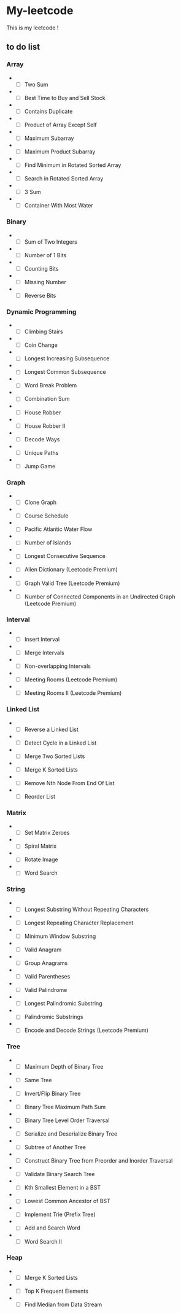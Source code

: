 # My-leetcode
This is my leetcode !

## to do list
### Array
* - [ ] Two Sum
* - [ ] Best Time to Buy and Sell Stock
* - [ ] Contains Duplicate
* - [ ] Product of Array Except Self
* - [ ] Maximum Subarray
* - [ ] Maximum Product Subarray
* - [ ] Find Minimum in Rotated Sorted Array
* - [ ] Search in Rotated Sorted Array
* - [ ] 3 Sum
* - [ ] Container With Most Water
### Binary
* - [ ] Sum of Two Integers
* - [ ] Number of 1 Bits
* - [ ] Counting Bits
* - [ ] Missing Number
* - [ ] Reverse Bits
### Dynamic Programming
* - [ ] Climbing Stairs
* - [ ] Coin Change
* - [ ] Longest Increasing Subsequence
* - [ ] Longest Common Subsequence
* - [ ] Word Break Problem
* - [ ] Combination Sum
* - [ ] House Robber
* - [ ] House Robber II
* - [ ] Decode Ways
* - [ ] Unique Paths
* - [ ] Jump Game
### Graph
* - [ ] Clone Graph
* - [ ] Course Schedule
* - [ ] Pacific Atlantic Water Flow
* - [ ] Number of Islands
* - [ ] Longest Consecutive Sequence
* - [ ] Alien Dictionary (Leetcode Premium)
* - [ ] Graph Valid Tree (Leetcode Premium)
* - [ ] Number of Connected Components in an Undirected Graph (Leetcode Premium)
### Interval
* - [ ] Insert Interval
* - [ ] Merge Intervals
* - [ ] Non-overlapping Intervals
* - [ ] Meeting Rooms (Leetcode Premium)
* - [ ] Meeting Rooms II (Leetcode Premium)
### Linked List
* - [ ] Reverse a Linked List
* - [ ] Detect Cycle in a Linked List
* - [ ] Merge Two Sorted Lists
* - [ ] Merge K Sorted Lists
* - [ ] Remove Nth Node From End Of List
* - [ ] Reorder List
### Matrix
* - [ ] Set Matrix Zeroes
* - [ ] Spiral Matrix
* - [ ] Rotate Image
* - [ ] Word Search
### String
* - [ ] Longest Substring Without Repeating Characters
* - [ ] Longest Repeating Character Replacement
* - [ ] Minimum Window Substring
* - [ ] Valid Anagram
* - [ ] Group Anagrams
* - [ ] Valid Parentheses
* - [ ] Valid Palindrome
* - [ ] Longest Palindromic Substring
* - [ ] Palindromic Substrings
* - [ ] Encode and Decode Strings (Leetcode Premium)
### Tree
* - [ ] Maximum Depth of Binary Tree
* - [ ] Same Tree
* - [ ] Invert/Flip Binary Tree
* - [ ] Binary Tree Maximum Path Sum
* - [ ] Binary Tree Level Order Traversal
* - [ ] Serialize and Deserialize Binary Tree
* - [ ] Subtree of Another Tree
* - [ ] Construct Binary Tree from Preorder and Inorder Traversal
* - [ ] Validate Binary Search Tree
* - [ ] Kth Smallest Element in a BST
* - [ ] Lowest Common Ancestor of BST
* - [ ] Implement Trie (Prefix Tree)
* - [ ] Add and Search Word
* - [ ] Word Search II
### Heap
* - [ ] Merge K Sorted Lists
* - [ ] Top K Frequent Elements
* - [ ] Find Median from Data Stream